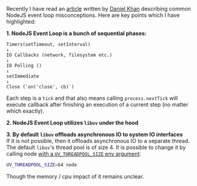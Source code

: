 Recently I have read an [article][1] written by [Daniel Khan][2] describing common NodeJS event loop misconceptions. Here are key points which I have highlighted:

**1. NodeJS Event Loop is a bunch of sequential phases:**
```
Timers(setTimeout, setInterval)
↓
IO Callbacks (network, filesystem etc.)
↓
IO Polling ()
↓
setImmediate
↓
Close (`on('close', cb)`)
```
Each step is a `tick` and that also means calling `process.nextTick` will execute callback after finishing an execution of a current step (no matter which exactly).

**2. NodeJS Event Loop utilizes `libuv` under the hood**

**3. By default `libuv` offloads asynchronous IO to system IO interfaces**  
If it is not possible, then it offloads asynchronous IO to a separate thread. The default `libuv`'s thread pool is of size 4. It is possible to change it by calling node [with a `UV_THREADPOOL_SIZE` env argument][3]:
```bash
UV_THREADPOOL_SIZE=64 node
```

Though the memory / cpu impact of it remains unclear.

[1]: https://medium.com/the-node-js-collection/what-you-should-know-to-really-understand-the-node-js-event-loop-and-its-metrics-c4907b19da4c
[2]: https://twitter.com/dkhan
[3]: https://stackoverflow.com/a/20560242/4958421
